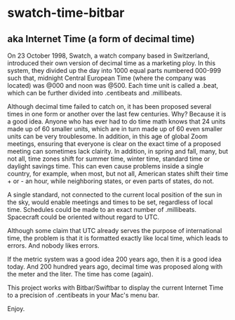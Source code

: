 # swatch-time-bitbar
## aka Internet Time (a form of decimal time)

On 23 October 1998, Swatch, a watch company based in Switzerland, introduced their own version of decimal time as a marketing ploy. In this system, they divided up the day into 1000 equal parts numbered 000-999 such that, midnight Central European Time (where the company was located) was @000 and noon was @500. Each time unit is called a .beat, which can be further divided into .centibeats and .millibeats.

Although decimal time failed to catch on, it has been proposed several times in one form or another over the last few centuries. Why? Because it is a good idea. Anyone who has ever had to do time math knows that 24 units made up of 60 smaller units, which are in turn made up of 60 even smaller units can be very troublesome. In addition, in this age of global Zoom meetings, ensuring that everyone is clear on the exact time of a proposed meeting can sometimes lack clairity. In addition, in spring and fall, many, but not all, time zones shift for summer time, winter time, standard time or daylight savings time. This can even cause problems inside a single country, for example, when most, but not all, American states shift their time + or - an hour, while neighboring states, or even parts of states, do not.

A single standard, not connected to the current local position of the sun in the sky, would enable meetings and times to be set, regardless of local time. Schedules could be made to an exact number of .millibeats. Spacecraft could be oriented without regard to UTC.

Although some claim that UTC already serves the purpose of international time, the problem is that it is formatted exactly like local time, which leads to errors. And nobody likes errors. 

If the metric system was a good idea 200 years ago, then it is a good idea today. And 200 hundred years ago, decimal time was proposed along with the meter and the liter. The time has come (again). 

This project works with Bitbar/Swiftbar to display the current Internet Time to a precision of .centibeats in your Mac's menu bar.

Enjoy.
